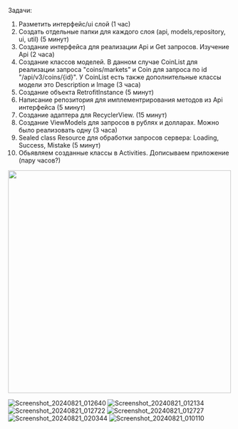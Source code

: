 Задачи: 
1. Разметить интерфейс/ui слой (1 час)
2. Создать отдельные папки для каждого слоя (api, models,repository, ui, util) (5 минут)
3. Создание интерфейса для реализации Api и Get запросов. Изучение Api (2 часа)
4. Создание классов моделей. В данном случае CoinList для реализации запроса "coins/markets" и Coin для запроса по id "/api/v3/coins/{id}". У CoinList есть также дополнительные классы модели это Description и Image (3 часа)
5. Создание объекта RetrofitInstance (5 минут)
6. Написание репозитория для имплементрирования методов из Api интерфейса (5 минут)
7. Создание адаптера для RecyclerView. (15 минут)
8. Создание ViewModels для запросов в рублях и долларах. Можно было реализовать одну (3 часа)
9. Sealed class Resource для обработки запросов сервера: Loading, Success, Mistake (5 минут)
10. Обьявляем созданные классы в Activities. Дописываем приложение (пару часов?)

<img src="https://github.com/user-attachments/assets/aa1c6504-529d-47ba-be3d-c3374dede64a" width="500">

![Screenshot_20240821_012640](https://github.com/user-attachments/assets/aa1c6504-529d-47ba-be3d-c3374dede64a)
![Screenshot_20240821_012134](https://github.com/user-attachments/assets/b74f1723-a7a9-477f-8c18-0c4fac784aec)
![Screenshot_20240821_012722](https://github.com/user-attachments/assets/b156db99-c0c6-40d7-91d9-b058d4469e51)
![Screenshot_20240821_012727](https://github.com/user-attachments/assets/6fc9ecd1-5386-4ee7-8173-9be4647f089e)
![Screenshot_20240821_020344](https://github.com/user-attachments/assets/e098f556-8e99-4cc9-aab8-c2d75fe419ae)
![Screenshot_20240821_010110](https://github.com/user-attachments/assets/920a58c9-26a8-4e2d-91cb-7bff5db6c56a)

